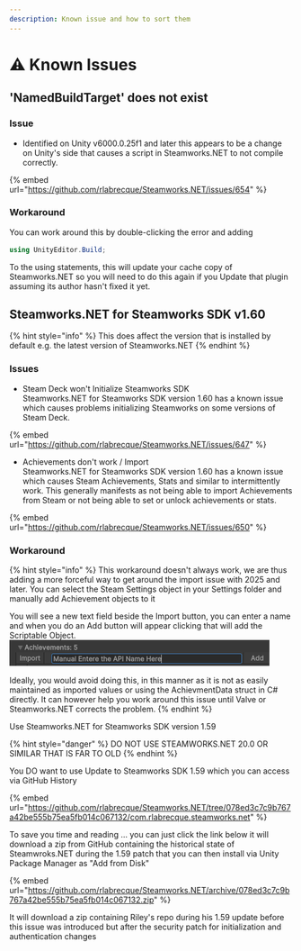 ```yaml
---
description: Known issue and how to sort them
---
```


# ⚠️ Known Issues

## 'NamedBuildTarget' does not exist

### Issue

* Identified on Unity v6000.0.25f1 and later this appears to be a change on Unity's side that causes a script in Steamworks.NET to not compile correctly.&#x20;

{% embed url="https://github.com/rlabrecque/Steamworks.NET/issues/654" %}

### Workaround

You can work around this by double-clicking the error and adding&#x20;

```csharp
using UnityEditor.Build;
```

To the using statements, this will update your cache copy of Steamworks.NET so you will need to do this again if you Update that plugin assuming its author hasn't fixed it yet.&#x20;

## Steamworks.NET for Steamworks SDK v1.60

{% hint style="info" %}
This does affect the version that is installed by default e.g. the latest version of Steamworks.NET
{% endhint %}

### Issues

* Steam Deck won't Initialize Steamworks SDK\
  Steamworks.NET for Steamworks SDK version 1.60 has a known issue which causes problems initializing Steamworks on some versions of Steam Deck.

{% embed url="https://github.com/rlabrecque/Steamworks.NET/issues/647" %}

* Achievements don't work / Import\
  Steamworks.NET for Steamworks SDK version 1.60 has a known issue which causes Steam Achievements, Stats and similar to intermittently work. This generally manifests as not being able to import Achievements from Steam or not being able to set or unlock achievements or stats.

{% embed url="https://github.com/rlabrecque/Steamworks.NET/issues/650" %}

### Workaround

{% hint style="info" %}
This workaround doesn't always work, we are thus adding a more forceful way to get around the import issue with 2025 and later. You can select the Steam Settings object in your Settings folder and manually add Achievement objects to it

You will see a new text field beside the Import button, you can enter a name and when you do an Add button will appear clicking that will add the Scriptable Object.\
![](<../../.gitbook/assets/image (479).png>)

Ideally, you would avoid doing this, in this manner as it is not as easily maintained as imported values or using the AchievmentData struct in C# directly. It can however help you work around this issue until Valve or Steamworks.NET corrects the problem.
{% endhint %}

Use Steamworks.NET for Steamworks SDK version 1.59

{% hint style="danger" %}
DO NOT USE STEAMWORKS.NET 20.0 OR SIMILAR THAT IS FAR TO OLD&#x20;
{% endhint %}

You DO want to use Update to Steamworks SDK 1.59 which you can access via GitHub History

{% embed url="https://github.com/rlabrecque/Steamworks.NET/tree/078ed3c7c9b767a42be555b75ea5fb014c067132/com.rlabrecque.steamworks.net" %}

To save you time and reading ... you can just click the link below it will download a zip from GitHub containing the historical state of Steamwroks.NET during the 1.59 patch that you can then install via Unity Package Manager as "Add from Disk"

{% embed url="https://github.com/rlabrecque/Steamworks.NET/archive/078ed3c7c9b767a42be555b75ea5fb014c067132.zip" %}

It will download a zip containing Riley's repo during his 1.59 update before this issue was introduced but after the security patch for initialization and authentication changes
